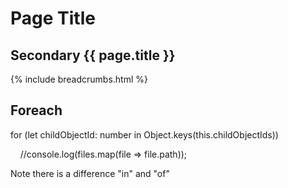 # Page Title

<!-- ---
title: For Each Title
--- -->

## Secondary {{ page.title }}

{% include breadcrumbs.html %}

## Foreach

for (let childObjectId: number in Object.keys(this.childObjectIds))

    //console.log(files.map(file => file.path));

Note there is a difference "in" and "of"
